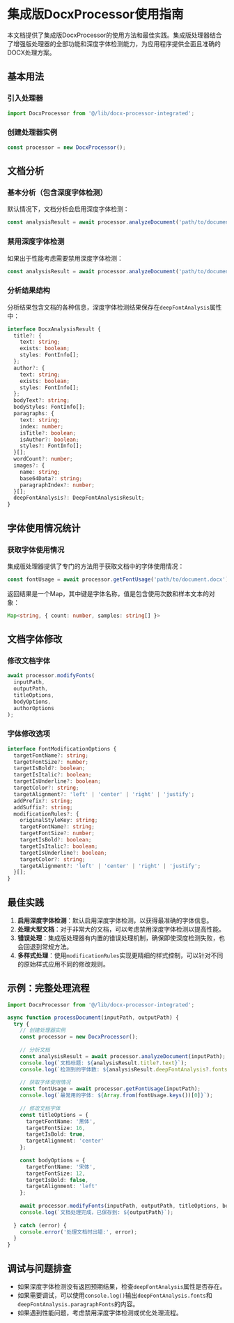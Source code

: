 # 集成版DocxProcessor使用指南

本文档提供了集成版DocxProcessor的使用方法和最佳实践。集成版处理器结合了增强版处理器的全部功能和深度字体检测能力，为应用程序提供全面且准确的DOCX处理方案。

## 基本用法

### 引入处理器

```typescript
import DocxProcessor from '@/lib/docx-processor-integrated';
```

### 创建处理器实例

```typescript
const processor = new DocxProcessor();
```

## 文档分析

### 基本分析（包含深度字体检测）

默认情况下，文档分析会启用深度字体检测：

```typescript
const analysisResult = await processor.analyzeDocument('path/to/document.docx');
```

### 禁用深度字体检测

如果出于性能考虑需要禁用深度字体检测：

```typescript
const analysisResult = await processor.analyzeDocument('path/to/document.docx', false);
```

### 分析结果结构

分析结果包含文档的各种信息，深度字体检测结果保存在`deepFontAnalysis`属性中：

```typescript
interface DocxAnalysisResult {
  title?: {
    text: string;
    exists: boolean;
    styles: FontInfo[];
  };
  author?: {
    text: string;
    exists: boolean;
    styles: FontInfo[];
  };
  bodyText?: string;
  bodyStyles: FontInfo[];
  paragraphs: {
    text: string;
    index: number;
    isTitle?: boolean;
    isAuthor?: boolean;
    styles?: FontInfo[];
  }[];
  wordCount?: number;
  images?: {
    name: string;
    base64Data?: string;
    paragraphIndex?: number;
  }[];
  deepFontAnalysis?: DeepFontAnalysisResult;
}
```

## 字体使用情况统计

### 获取字体使用情况

集成版处理器提供了专门的方法用于获取文档中的字体使用情况：

```typescript
const fontUsage = await processor.getFontUsage('path/to/document.docx');
```

返回结果是一个Map，其中键是字体名称，值是包含使用次数和样本文本的对象：

```typescript
Map<string, { count: number, samples: string[] }>
```

## 文档字体修改

### 修改文档字体

```typescript
await processor.modifyFonts(
  inputPath, 
  outputPath, 
  titleOptions, 
  bodyOptions, 
  authorOptions
);
```

### 字体修改选项

```typescript
interface FontModificationOptions {
  targetFontName?: string;
  targetFontSize?: number;
  targetIsBold?: boolean;
  targetIsItalic?: boolean;
  targetIsUnderline?: boolean;
  targetColor?: string;
  targetAlignment?: 'left' | 'center' | 'right' | 'justify';
  addPrefix?: string;
  addSuffix?: string;
  modificationRules?: {
    originalStyleKey: string;
    targetFontName?: string;
    targetFontSize?: number;
    targetIsBold?: boolean;
    targetIsItalic?: boolean;
    targetIsUnderline?: boolean;
    targetColor?: string;
    targetAlignment?: 'left' | 'center' | 'right' | 'justify';
  }[];
}
```

## 最佳实践

1. **启用深度字体检测**：默认启用深度字体检测，以获得最准确的字体信息。
2. **处理大型文档**：对于非常大的文档，可以考虑禁用深度字体检测以提高性能。
3. **错误处理**：集成版处理器有内置的错误处理机制，确保即使深度检测失败，也会回退到常规方法。
4. **多样式处理**：使用`modificationRules`实现更精细的样式控制，可以针对不同的原始样式应用不同的修改规则。

## 示例：完整处理流程

```typescript
import DocxProcessor from '@/lib/docx-processor-integrated';

async function processDocument(inputPath, outputPath) {
  try {
    // 创建处理器实例
    const processor = new DocxProcessor();
    
    // 分析文档
    const analysisResult = await processor.analyzeDocument(inputPath);
    console.log(`文档标题: ${analysisResult.title?.text}`);
    console.log(`检测到的字体数: ${analysisResult.deepFontAnalysis?.fonts.size}`);
    
    // 获取字体使用情况
    const fontUsage = await processor.getFontUsage(inputPath);
    console.log(`最常用的字体: ${Array.from(fontUsage.keys())[0]}`);
    
    // 修改文档字体
    const titleOptions = {
      targetFontName: '黑体',
      targetFontSize: 16,
      targetIsBold: true,
      targetAlignment: 'center'
    };
    
    const bodyOptions = {
      targetFontName: '宋体',
      targetFontSize: 12,
      targetIsBold: false,
      targetAlignment: 'left'
    };
    
    await processor.modifyFonts(inputPath, outputPath, titleOptions, bodyOptions);
    console.log(`文档处理完成，已保存到: ${outputPath}`);
    
  } catch (error) {
    console.error('处理文档时出错:', error);
  }
}
```

## 调试与问题排查

- 如果深度字体检测没有返回预期结果，检查`deepFontAnalysis`属性是否存在。
- 如果需要调试，可以使用`console.log()`输出`deepFontAnalysis.fonts`和`deepFontAnalysis.paragraphFonts`的内容。
- 如果遇到性能问题，考虑禁用深度字体检测或优化处理流程。
